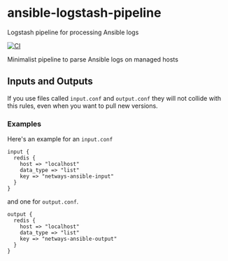 # ansible-logstash-pipeline
Logstash pipeline for processing Ansible logs

[![CI](https://github.com/netways/ansible-logstash-pipeline/workflows/Logstash%20Syntax/badge.svg?event=push)](https://github.com/netways/ansible-logstash-pipeline/actions?query=workflow%3A%22Logstash+Syntax%22)

Minimalist pipeline to parse Ansible logs on managed hosts

## Inputs and Outputs ##

If you use files called `input.conf` and `output.conf` they will not collide with this rules, even when you want to pull new versions.

### Examples ###

Here's an example for an `input.conf`

```
input {
  redis {
    host => "localhost"
    data_type => "list"
    key => "netways-ansible-input"
  }
}
```

and one for `output.conf`.

```
output {
  redis {
    host => "localhost"
    data_type => "list"
    key => "netways-ansible-output"
  }
}
```
